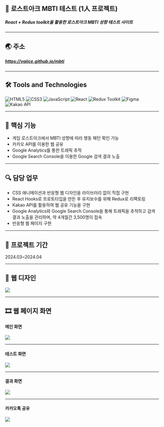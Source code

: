 ## 📝 로스트아크 MBTI 테스트 (1人 프로젝트)
##### React + Redux toolkit을 활용한 로스트아크 MBTI 성향 테스트 사이트

----

## 🌏 주소
##### <https://vaiice.github.io/mbti>

----

## 🛠️ Tools and Technologies
![HTML5](https://img.shields.io/badge/HTML5-%23E34F26.svg?&style=for-the-badge&logo=html5&logoColor=white)
![CSS3](https://img.shields.io/badge/-CSS3-1572B6?logo=css3&logoColor=white&style=for-the-badge)
![JavaScript](https://img.shields.io/badge/JavaScript-%23F7DF1E.svg?&style=for-the-badge&logo=javascript&logoColor=black)
![React](https://img.shields.io/badge/React-%2361DAFB.svg?&style=for-the-badge&logo=react&logoColor=white)
![Redux Toolkit](https://img.shields.io/badge/Redux_Toolkit-%23834383.svg?style=for-the-badge&logo=redux&logoColor=white)
![Figma](https://img.shields.io/badge/-Figma-F24E1E?logo=Figma&logoColor=white&style=for-the-badge)
![Kakao API](https://img.shields.io/badge/Kakao_API-%23FFEB00.svg?style=for-the-badge&logo=kakao&logoColor=black)

----
## 🔑 핵심 기능
- 게임 로스트아크에서 MBTI 성향에 따라 행동 패턴 확인 가능
- 카카오 API를 이용한 웹 공유
- Google Analytics를 통한 트래픽 추적
- Google Search Console을 이용한 Google 검색 결과 노출

----

## 🔍 담당 업무
- CSS 애니메이션과 반응형 웹 디자인을 라이브러리 없이 직접 구현
- React Hooks로 프로토타입을 만든 후 유지보수를 위해 Redux로 리팩토링
- Kakao API를 활용하여 웹 공유 기능을 구현
- Google Analytics와 Google Search Console을 통해 트래픽을 추적하고 검색 결과 노출을 관리하며, 약 4개월간 3,500명이 접속
- 반응형 웹 페이지 구현

----

## 📅 프로젝트 기간
2024.03~2024.04

----

## 🎨 웹 디자인
![](https://github.com/VaIice/mbti/assets/141003473/31d0accb-2bf4-4e6a-bdee-b6cc082cd396)

----

## 🎞 웹 페이지 화면
#### 메인 화면
![](https://github.com/VaIice/mbti/assets/141003473/f0a63a19-b6b5-468b-bb71-fe5dc2940a91)

---

#### 테스트 화면
![](https://github.com/VaIice/mbti/assets/141003473/1ce9f944-a588-4d66-8a11-2f14be83e3e2)

---

#### 결과 화면
![](https://github.com/VaIice/mbti/assets/141003473/e608d97a-ce5f-4865-a8d0-0c1a214fb27f)

---

#### 카카오톡 공유
![](https://github.com/VaIice/mbti/assets/141003473/c95dd864-b056-44fa-8237-f0340a4a2e12)
